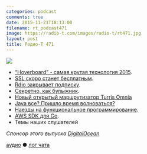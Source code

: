 ```yaml
---
categories: podcast
comments: true
date: 2015-11-21T18:13:00
filename: rt_podcast471
image: https://radio-t.com/images/radio-t/rt471.jpg
layout: post
title: Радио-Т 471
---
```


![](https://radio-t.com/images/radio-t/rt471.jpg)

* [“Hoverboard” - самая крутая технология 2015](http://www.ACASUALSENSE.com/hoverboard-coolest-technology-of-2015/).
* [SSL скоро станет бесплатным](https://certsimple.com/blog/domain-validated-ssl-will-be-free).
* [Rdio закрывает подписку](http://www.digitalmusicnews.com/2015/11/20/breaking-rdio-is-terminating-all-subscriptions-on-monday/).
* [Секретно, как булыжник](http://www.geeksaresexy.net/2015/11/19/new-gadget-promises-rock-solid-security/).
* [Новый открытый маршрутизатор Turris Omnia](http://www.opennet.ru/opennews/art.shtml?num=43315)
* [Java все? Пришло время волноваться?](https://dzone.com/articles/even-if-oracle-is-losing-interest-in-java-should-y-1)
* [Наезды на функциональное программирование](https://storify.com/realtalktech/why-functional-programming-sucks).
* [AWS SDK для Go](https://aws.amazon.com/blogs/aws/now-available-version-1-0-of-the-aws-sdk-for-go/).
* Темы наших слушателей

_Спонсор этого выпуска [DigitalOcean](https://www.digitalocean.com)_

[аудио](http://cdn.radio-t.com/rt_podcast471.mp3) ● [лог чата](http://chat.radio-t.com/logs/radio-t-471.html)
<audio src="http://cdn.radio-t.com/rt_podcast471.mp3" preload="none"></audio>
